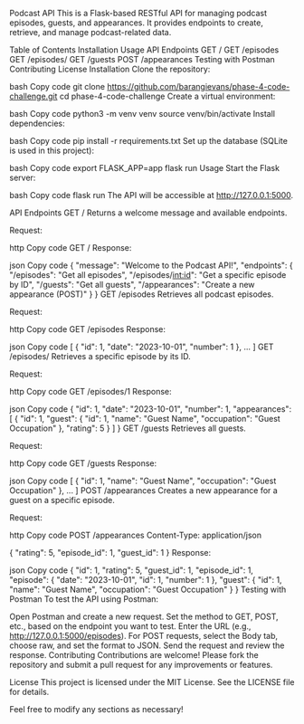 Podcast API
This is a Flask-based RESTful API for managing podcast episodes, guests, and appearances. It provides endpoints to create, retrieve, and manage podcast-related data.

Table of Contents
Installation
Usage
API Endpoints
GET /
GET /episodes
GET /episodes/<id>
GET /guests
POST /appearances
Testing with Postman
Contributing
License
Installation
Clone the repository:

bash
Copy code
git clone https://github.com/barangievans/phase-4-code-challenge.git
cd phase-4-code-challenge
Create a virtual environment:

bash
Copy code
python3 -m venv venv
source venv/bin/activate
Install dependencies:

bash
Copy code
pip install -r requirements.txt
Set up the database (SQLite is used in this project):

bash
Copy code
export FLASK_APP=app
flask run
Usage
Start the Flask server:

bash
Copy code
flask run
The API will be accessible at http://127.0.0.1:5000.

API Endpoints
GET /
Returns a welcome message and available endpoints.

Request:

http
Copy code
GET /
Response:

json
Copy code
{
  "message": "Welcome to the Podcast API!",
  "endpoints": {
    "/episodes": "Get all episodes",
    "/episodes/<int:id>": "Get a specific episode by ID",
    "/guests": "Get all guests",
    "/appearances": "Create a new appearance (POST)"
  }
}
GET /episodes
Retrieves all podcast episodes.

Request:

http
Copy code
GET /episodes
Response:

json
Copy code
[
  {
    "id": 1,
    "date": "2023-10-01",
    "number": 1
  },
  ...
]
GET /episodes/<id>
Retrieves a specific episode by its ID.

Request:

http
Copy code
GET /episodes/1
Response:

json
Copy code
{
  "id": 1,
  "date": "2023-10-01",
  "number": 1,
  "appearances": [
    {
      "id": 1,
      "guest": {
        "id": 1,
        "name": "Guest Name",
        "occupation": "Guest Occupation"
      },
      "rating": 5
    }
  ]
}
GET /guests
Retrieves all guests.

Request:

http
Copy code
GET /guests
Response:

json
Copy code
[
  {
    "id": 1,
    "name": "Guest Name",
    "occupation": "Guest Occupation"
  },
  ...
]
POST /appearances
Creates a new appearance for a guest on a specific episode.

Request:

http
Copy code
POST /appearances
Content-Type: application/json

{
  "rating": 5,
  "episode_id": 1,
  "guest_id": 1
}
Response:

json
Copy code
{
  "id": 1,
  "rating": 5,
  "guest_id": 1,
  "episode_id": 1,
  "episode": {
    "date": "2023-10-01",
    "id": 1,
    "number": 1
  },
  "guest": {
    "id": 1,
    "name": "Guest Name",
    "occupation": "Guest Occupation"
  }
}
Testing with Postman
To test the API using Postman:

Open Postman and create a new request.
Set the method to GET, POST, etc., based on the endpoint you want to test.
Enter the URL (e.g., http://127.0.0.1:5000/episodes).
For POST requests, select the Body tab, choose raw, and set the format to JSON.
Send the request and review the response.
Contributing
Contributions are welcome! Please fork the repository and submit a pull request for any improvements or features.

License
This project is licensed under the MIT License. See the LICENSE file for details.

Feel free to modify any sections as necessary!
